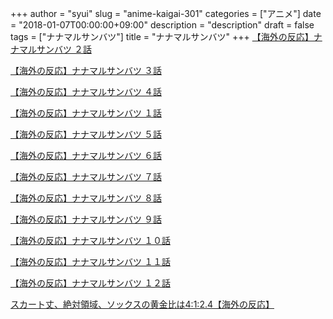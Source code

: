 +++
author = "syui"
slug = "anime-kaigai-301"
categories = ["アニメ"]
date = "2018-01-07T00:00:00+09:00"
description = "description"
draft = false
tags = ["ナナマルサンバツ"]
title = "ナナマルサンバツ"
+++
<a href="http://animekaigai.blogspot.com/2017/07/7o3x-2.html" rel="nofollow" target="_blank" title="【海外の反応】ナナマルサンバツ ２話">【海外の反応】ナナマルサンバツ ２話</a>

<a href="http://animekaigai.blogspot.com/2017/07/7o3x-3.html" rel="nofollow" target="_blank" title="【海外の反応】ナナマルサンバツ ３話">【海外の反応】ナナマルサンバツ ３話</a>

<a href="http://animekaigai.blogspot.com/2017/07/7o3x-4.html" rel="nofollow" target="_blank" title="【海外の反応】ナナマルサンバツ ４話">【海外の反応】ナナマルサンバツ ４話</a>

<a href="http://animekaigai.blogspot.com/2017/07/nanamarusanbatsu.html" rel="nofollow" target="_blank" title="【海外の反応】ナナマルサンバツ １話">【海外の反応】ナナマルサンバツ １話</a>

<a href="http://animekaigai.blogspot.com/2017/08/7o3x-5.html" rel="nofollow" target="_blank" title="【海外の反応】ナナマルサンバツ ５話">【海外の反応】ナナマルサンバツ ５話</a>

<a href="http://animekaigai.blogspot.com/2017/08/7o3x-6.html" rel="nofollow" target="_blank" title="【海外の反応】ナナマルサンバツ ６話">【海外の反応】ナナマルサンバツ ６話</a>

<a href="http://animekaigai.blogspot.com/2017/08/7o3x-7.html" rel="nofollow" target="_blank" title="【海外の反応】ナナマルサンバツ ７話">【海外の反応】ナナマルサンバツ ７話</a>

<a href="http://animekaigai.blogspot.com/2017/08/7o3x-8.html" rel="nofollow" target="_blank" title=" 【海外の反応】ナナマルサンバツ ８話"> 【海外の反応】ナナマルサンバツ ８話</a>

<a href="http://animekaigai.blogspot.com/2017/08/7o3x-9.html" rel="nofollow" target="_blank" title="【海外の反応】ナナマルサンバツ ９話">【海外の反応】ナナマルサンバツ ９話</a>

<a href="http://animekaigai.blogspot.com/2017/09/7o3x-10.html" rel="nofollow" target="_blank" title=" 【海外の反応】ナナマルサンバツ １０話"> 【海外の反応】ナナマルサンバツ １０話</a>

<a href="http://animekaigai.blogspot.com/2017/09/7o3x-11.html" rel="nofollow" target="_blank" title=" 【海外の反応】ナナマルサンバツ １１話"> 【海外の反応】ナナマルサンバツ １１話</a>

<a href="http://animekaigai.blogspot.com/2017/09/7o3x-12.html" rel="nofollow" target="_blank" title=" 【海外の反応】ナナマルサンバツ １２話"> 【海外の反応】ナナマルサンバツ １２話</a>

<a href="http://animekaigai.blogspot.jp/2017/07/zettairyouiki.html" rel="nofollow" target="_blank" title="スカート丈、絶対領域、ソックスの黄金比は4:1:2.4【海外の反応】">スカート丈、絶対領域、ソックスの黄金比は4:1:2.4【海外の反応】</a>

